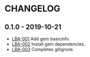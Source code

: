 # CHANGELOG

## 0.1.0 - 2019-10-21
* [LBA-001](https://github.com/harold29/localbitcoins/pull/10) Add gem basicinfo.
* [LBA-002](https://github.com/harold29/localbitcoins/pull/11) Install gem dependencies.
* [LBA-003](https://github.com/harold29/localbitcoins/pull/12) Completes gitignore.
